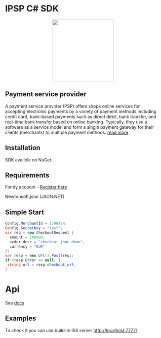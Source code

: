 # IPSP C# SDK

<p align="center">
  <img width="200" height="200" src="https://avatars0.githubusercontent.com/u/15383021?s=200&v=4">
</p>

## Payment service provider
A payment service provider (PSP) offers shops online services for accepting electronic payments by a variety of payment methods including credit card, bank-based payments such as direct debit, bank transfer, and real-time bank transfer based on online banking. Typically, they use a software as a service model and form a single payment gateway for their clients (merchants) to multiple payment methods. 
[read more](https://en.wikipedia.org/wiki/Payment_service_provider)

## Installation

SDK availble on NuGet.

## Requirements

Fondy account - [Register here](https://portal.fondy.eu/mportal/#/account/registration)

Newtonsoft.json (JSON.NET)


## Simple Start
```csharp
Config.MerchantId = 1396424;
Config.SecretKey = "test";
var req = new CheckoutRequest {
  amount = 100000,
  order_desc = "checkout json demo",
  currency = "EUR"
};
var resp = new Url().Post(req);
if (resp.Error == null) {
 string url = resp.checkout_url;
}
```
# Api

See [docs](https://docs.fondy.eu/)
## Examples
To check it you can use build-in ISS server
[http://localhost:7777/](http://localhost:7777/)
